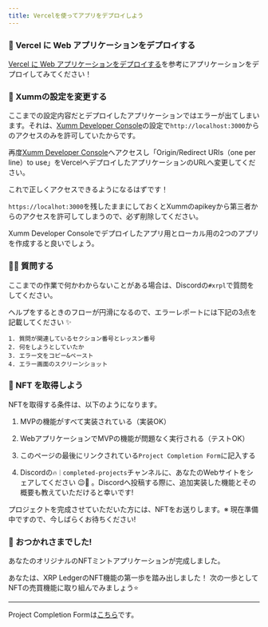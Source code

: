 ```yaml
---
title: Vercelを使ってアプリをデプロイしよう
---
```

### 🤟 Vercel に Web アプリケーションをデプロイする
[Vercel に Web アプリケーションをデプロイする](https://buidl.unchain.tech/Solana/Solana-NFT-Drop/ja/section-4/lesson-2_WEB%E3%82%A2%E3%83%97%E3%83%AA%E3%82%92%E5%AE%8C%E6%88%90%E3%81%95%E3%81%9B%E3%82%88%E3%81%86)を参考にアプリケーションをデプロイしてみてください！

### 🔧 Xummの設定を変更する

ここまでの設定内容だとデプロイしたアプリケーションではエラーが出てしまいます。それは、[Xumm Developer Console](https://apps.xumm.dev)の設定で`http://localhost:3000`からのアクセスのみを許可していたからです。

再度[Xumm Developer Console](https://apps.xumm.dev)へアクセスし「Origin/Redirect URIs（one per line）to use」をVercelへデプロイしたアプリケーションのURLへ変更してください。

これで正しくアクセスできるようになるはずです！

`https://localhot:3000`を残したままにしておくとXummのapikeyから第三者からのアクセスを許可してしまうので、必ず削除してください。

Xumm Developer Consoleでデプロイしたアプリ用とローカル用の2つのアプリを作成すると良いでしょう。

### 🙋‍♂️ 質問する

ここまでの作業で何かわからないことがある場合は、Discordの`#xrpl`で質問をしてください。

ヘルプをするときのフローが円滑になるので、エラーレポートには下記の3点を記載してください ✨

```
1. 質問が関連しているセクション番号とレッスン番号
2. 何をしようとしていたか
3. エラー文をコピー&ペースト
4. エラー画面のスクリーンショット
```

### 🎫 NFT を取得しよう

NFTを取得する条件は、以下のようになります。

1. MVPの機能がすべて実装されている（実装OK）

2. WebアプリケーションでMVPの機能が問題なく実行される（テストOK）

3. このページの最後にリンクされている`Project Completion Form`に記入する

4. Discordの`🔥｜completed-projects`チャンネルに、あなたのWebサイトをシェアしてください 😉🎉 。Discordへ投稿する際に、追加実装した機能とその概要も教えていただけると幸いです!

プロジェクトを完成させていただいた方には、NFTをお送りします。※ 現在準備中ですので、今しばらくお待ちください!

### 🎉 おつかれさまでした!

あなたのオリジナルのNFTミントアプリケーションが完成しました。

あなたは、XRP LedgerのNFT機能の第一歩を踏み出しました！
次の一歩としてNFTの売買機能に取り組んでみましょう⭐️

---

Project Completion Formは[こちら](https://airtable.com/shrf1cCtTx0iQuszX)です。
